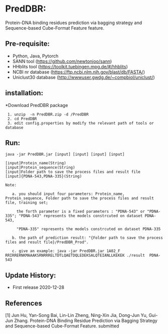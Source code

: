 # PredDBR:
 Protein-DNA binding residues prediction via bagging strategy and Sequence-based Cube-Format Feature feature.
	
## Pre-requisite:
   - Python, Java, Pytorch
   - SANN tool (https://github.com/newtonjoo/sann)
   - HHblits tool (https://toolkit.tuebingen.mpg.de/#/hhblits)
   - NCBI nr database (https://ftp.ncbi.nlm.nih.gov/blast/db/FASTA/)
   - Uniclust30 database (http://wwwuser.gwdg.de/~compbiol/uniclust/)
   
## installation:

*Download PredDBR package
~~~
 1. unzip  -n PredDBR.zip -d /PredDBR
 2. cd PredDBR
 3. edit config.properties by modify the relevant path of tools or database
~~~	

## Run:

	java -jar PredDBR.jar [input] [input] [input] [input]
	
	[input]Protein_name(String)  
	[input]Protein_sequence(String)	
	[input]Folder path to save the process files and result file
	[input]{PDNA-543,PDNA-335}(String)

	Note: 
	
       a. you should input four parameters: Protein_name, Protein_sequence, Folder path to save the process files and result file, training set;
	
     	 the forth parameter is a fixed parameters : "PDNA-543" or "PDNA-335"; "PDNA-543" represents the models constrcuted on dataset PDNA-543,
	  
     	 "PDNA-335" represents the models constrcuted on dataset PDNA-335
	 
       b. the path of prediction result: "{Folder path to save the process files and result file}/PredDBR_Prod".

       c. give an example: java -jar PredDBR.jar 1A02_F RRIRRERNKMAAAKSRNRRRELTDTLQAETDQLEDEKSALQTEIANLLKEKEK ./result  PDNA-543
   
## Update History:

- First release 2020-12-28

## References 
[1] Jun Hu, Yan-Song Bai, Lin-Lin Zheng, Ning-Xin Jia, Dong-Jun Yu, Gui-Jun Zhang. Protein-DNA Binding Residue Prediction via Bagging Strategy and Sequence-based Cube-Format Feature. submitted
